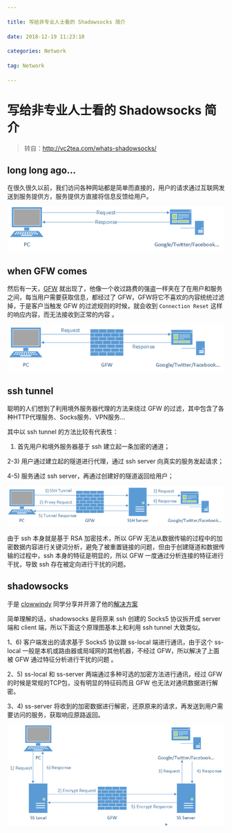 ```yaml
---

title: 写给非专业人士看的 Shadowsocks 简介

date: 2018-12-19 11:23:10

categories: Network

tag: Network 

---
```


# 写给非专业人士看的 Shadowsocks 简介

> 转自：http://vc2tea.com/whats-shadowsocks/

## long long ago…

在很久很久以前，我们访问各种网站都是简单而直接的，用户的请求通过互联网发送到服务提供方，服务提供方直接将信息反馈给用户。

<!--more-->

![](https://raw.githubusercontent.com/ccbeango/blogImages/master/NetWork/Shadowsocks%E7%AE%80%E4%BB%8B01.png)

## when GFW comes

然后有一天，[GFW](http://zh.wikipedia.org/wiki/%E9%87%91%E7%9B%BE%E5%B7%A5%E7%A8%8B) 就出现了，他像一个收过路费的强盗一样夹在了在用户和服务之间，每当用户需要获取信息，都经过了 GFW，GFW将它不喜欢的内容统统过滤掉，于是客户当触发 GFW 的过滤规则的时候，就会收到 `Connection Reset` 这样的响应内容，而无法接收到正常的内容 。

![](https://raw.githubusercontent.com/ccbeango/blogImages/master/NetWork/Shadowsocks简介02.png)

## ssh tunnel

聪明的人们想到了利用境外服务器代理的方法来绕过 GFW 的过滤，其中包含了各种HTTP代理服务、Socks服务、VPN服务… 

其中以 ssh tunnel 的方法比较有代表性：

1) 首先用户和境外服务器基于 ssh 建立起一条加密的通道；

2-3) 用户通过建立起的隧道进行代理，通过 ssh server 向真实的服务发起请求； 

4-5) 服务通过 ssh server，再通过创建好的隧道返回给用户；

![](https://raw.githubusercontent.com/ccbeango/blogImages/master/NetWork/Shadowsocks简介03.png)

由于 ssh 本身就是基于 RSA 加密技术，所以 GFW 无法从数据传输的过程中的加密数据内容进行关键词分析，避免了被重置链接的问题，但由于创建隧道和数据传输的过程中，ssh 本身的特征是明显的，所以 GFW 一度通过分析连接的特征进行干扰，导致 ssh 存在被定向进行干扰的问题。

## shadowsocks

于是 [clowwindy](https://github.com/clowwindy/shadowsocks) 同学分享并开源了他的[解决方案](http://www.v2ex.com/t/32777)

简单理解的话，shadowsocks 是将原来 ssh 创建的 Socks5 协议拆开成 server 端和 client 端，所以下面这个原理图基本上和利用 ssh tunnel 大致类似。

1、6) 客户端发出的请求基于 Socks5 协议跟 ss-local 端进行通讯，由于这个 ss-local 一般是本机或路由器或局域网的其他机器，不经过 GFW，所以解决了上面被 GFW 通过特征分析进行干扰的问题 。

2、5) ss-local 和 ss-server 两端通过多种可选的加密方法进行通讯，经过 GFW 的时候是常规的TCP包，没有明显的特征码而且 GFW 也无法对通讯数据进行解密。

 3、4) ss-server 将收到的加密数据进行解密，还原原来的请求，再发送到用户需要访问的服务，获取响应原路返回。

![](https://raw.githubusercontent.com/ccbeango/blogImages/master/NetWork/Shadowsocks简介04.png)

